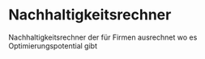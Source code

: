 # Nachhaltigkeitsrechner
Nachhaltigkeitsrechner der für Firmen ausrechnet wo es Optimierungspotential gibt
